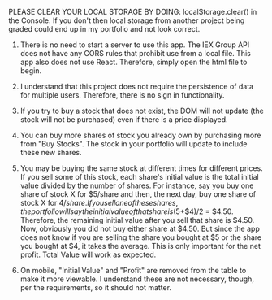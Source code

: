 PLEASE CLEAR YOUR LOCAL STORAGE BY DOING: localStorage.clear() in the Console. If you don't then local storage from another project being graded could end up in my portfolio and not look correct.

1. There is no need to start a server to use this app. The IEX Group API does not have any CORS rules that prohibit use from a local file. This app also does not use React. Therefore, simply open the html file to begin.

2. I understand that this project does not require the persistence of data for multiple users. Therefore, there is no sign in functionality. 

3. If you try to buy a stock that does not exist, the DOM will not update (the stock will not be purchased) even if there is a price displayed.

4. You can buy more shares of stock you already own by purchasing more from "Buy Stocks". The stock in your portfolio will update to include these new shares.

5. You may be buying the same stock at different times for different prices. If you sell some of this stock, each share's initial value is the total initial value divided by the number of shares. For instance, say you buy one share of stock X for $5/share and then, the next day, buy one share of stock X for $4/share. If you sell one of these shares, the portfolio will say the initial value of that share is ($5+$4)/2 = $4.50. Therefore, the remaining initial value after you sell that share is $4.50. Now, obviously you did not buy either share at $4.50. But since the app does not know if you are selling the share you bought at $5 or the share you bought at $4, it takes the average. This is only important for the net profit. Total Value will work as expected.

6. On mobile, "Initial Value" and "Profit" are removed from the table to make it more viewable. I understand these are not necessary, though, per the requirements, so it should not matter.


